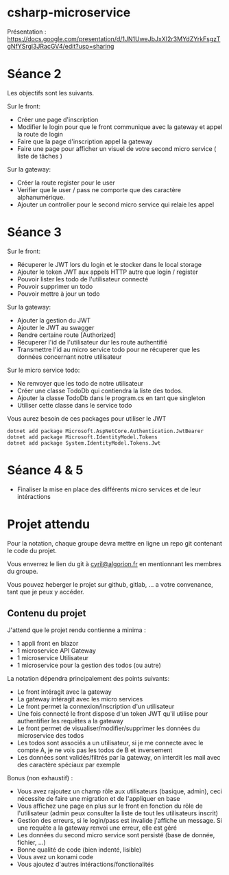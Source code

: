 # csharp-microservice

Présentation : https://docs.google.com/presentation/d/1JN1UweJbJxXI2r3MYdZYrkFsgzTgNfYSrgl3JRacGV4/edit?usp=sharing

# Séance 2

Les objectifs sont les suivants.

Sur le front:
- Créer une page d'inscription
- Modifier le login pour que le front communique avec la gateway et appel la route de login
- Faire que la page d'inscription appel la gateway
 - Faire une page pour afficher un visuel de votre second micro service ( liste de tâches )

Sur la gateway:
- Créer la route register pour le user 
- Verifier que le user / pass ne comporte que des caractère alphanumérique.
- Ajouter un controller pour le second micro service qui relaie les appel

# Séance 3

Sur le front:
- Récuperer le JWT lors du login et le stocker dans le local storage
- Ajouter le token JWT aux appels HTTP autre que login / register
- Pouvoir lister les todo de l'utilisateur connecté
- Pouvoir supprimer un todo
- Pouvoir mettre à jour un todo

Sur la gateway:
- Ajouter la gestion du JWT
- Ajouter le JWT au swagger
- Rendre certaine route [Authorized]
- Récuperer l'id de l'utilisateur dur les route authentifié
- Transmettre l'id au micro service todo pour ne récuperer que les données concernant notre utilisateur

Sur le micro service todo:
- Ne renvoyer que les todo de notre utilisateur
- Créer une classe TodoDb qui contiendra la liste des todos.
- Ajouter la classe TodoDb dans le program.cs en tant que singleton
- Utiliser cette classe dans le service todo

Vous aurez besoin de ces packages pour utiliser le JWT

```
dotnet add package Microsoft.AspNetCore.Authentication.JwtBearer
dotnet add package Microsoft.IdentityModel.Tokens
dotnet add package System.IdentityModel.Tokens.Jwt
```

# Séance 4 & 5

- Finaliser la mise en place des différents micro services et de leur intéractions


# Projet attendu 

Pour la notation, chaque groupe devra mettre en ligne un repo git contenant le code du projet.

Vous enverrez le lien du git à cyril@algorion.fr en mentionnant les membres du groupe.

Vous pouvez heberger le projet sur github, gitlab, ... a votre convenance, tant que je peux y accéder.

## Contenu du projet

J'attend que le projet rendu contienne a minima : 
- 1 appli front en blazor
- 1 microservice API Gateway
- 1 microservice Utilisateur
- 1 microservice pour la gestion des todos (ou autre)

La notation dépendra principalement des points suivants:
- Le front intéragit avec la gateway
- La gateway intéragit avec les micro services
- Le front permet la connexion/inscription d'un utilisateur
- Une fois connecté le front dispose d'un token JWT qu'il utilise pour authentifier les requêtes a la gateway
- Le front permet de visualiser/modifier/supprimer les données du microservice des todos
- Les todos sont associés a un utilisateur, si je me connecte avec le compte A, je ne vois pas les todos de B et inversement
- Les données sont validés/filtrés par la gateway, on interdit les mail avec des caractère spéciaux par exemple

Bonus (non exhaustif) :
- Vous avez rajoutez un champ rôle aux utilisateurs (basique, admin), ceci nécessite de faire une migration et de l'appliquer en base
- Vous affichez une page en plus sur le front en fonction du rôle de l'utilisateur (admin peux consulter la liste de tout les utilisateurs inscrit)
- Gestion des erreurs, si le login/pass est invalide j'affiche un message. Si une requête a la gateway renvoi une erreur, elle est géré
- Les données du second micro service sont persisté (base de donnée, fichier, ...)
- Bonne qualité de code (bien indenté, lisible)
- Vous avez un konami code
- Vous ajoutez d'autres intéractions/fonctionalités
